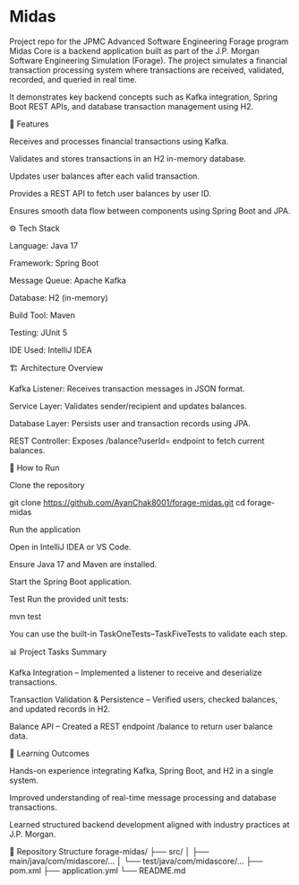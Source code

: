 # Midas
Project repo for the JPMC Advanced Software Engineering Forage program
Midas Core is a backend application built as part of the J.P. Morgan Software Engineering Simulation (Forage).
The project simulates a financial transaction processing system where transactions are received, validated, recorded, and queried in real time.

It demonstrates key backend concepts such as Kafka integration, Spring Boot REST APIs, and database transaction management using H2.

🧩 Features

Receives and processes financial transactions using Kafka.

Validates and stores transactions in an H2 in-memory database.

Updates user balances after each valid transaction.

Provides a REST API to fetch user balances by user ID.

Ensures smooth data flow between components using Spring Boot and JPA.

⚙️ Tech Stack

Language: Java 17

Framework: Spring Boot

Message Queue: Apache Kafka

Database: H2 (in-memory)

Build Tool: Maven

Testing: JUnit 5

IDE Used: IntelliJ IDEA

🏗️ Architecture Overview

Kafka Listener: Receives transaction messages in JSON format.

Service Layer: Validates sender/recipient and updates balances.

Database Layer: Persists user and transaction records using JPA.

REST Controller: Exposes /balance?userId= endpoint to fetch current balances.

🚀 How to Run

Clone the repository

git clone https://github.com/AyanChak8001/forage-midas.git
cd forage-midas


Run the application

Open in IntelliJ IDEA or VS Code.

Ensure Java 17 and Maven are installed.

Start the Spring Boot application.

Test
Run the provided unit tests:

mvn test


You can use the built-in TaskOneTests–TaskFiveTests to validate each step.

📊 Project Tasks Summary

Kafka Integration – Implemented a listener to receive and deserialize transactions.

Transaction Validation & Persistence – Verified users, checked balances, and updated records in H2.

Balance API – Created a REST endpoint /balance to return user balance data.

🧠 Learning Outcomes

Hands-on experience integrating Kafka, Spring Boot, and H2 in a single system.

Improved understanding of real-time message processing and database transactions.

Learned structured backend development aligned with industry practices at J.P. Morgan.

📁 Repository Structure
forage-midas/
├── src/
│   ├── main/java/com/midascore/...
│   └── test/java/com/midascore/...
├── pom.xml
├── application.yml
└── README.md
